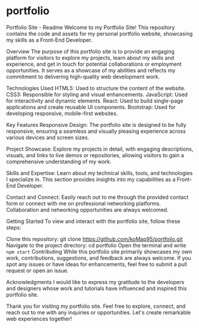# portfolio

Portfolio Site - Readme
Welcome to my Portfolio Site! This repository contains the code and assets for my personal portfolio website, showcasing my skills as a Front-End Developer.

Overview
The purpose of this portfolio site is to provide an engaging platform for visitors to explore my projects, learn about my skills and experience, and get in touch for potential collaborations or employment opportunities. It serves as a showcase of my abilities and reflects my commitment to delivering high-quality web development work.

Technologies Used
HTML5: Used to structure the content of the website.
CSS3: Responsible for styling and visual enhancements.
JavaScript: Used for interactivity and dynamic elements.
React: Used to build single-page applications and create reusable UI components.
Bootstrap: Used for developing responsive, mobile-first websites.

Key Features
Responsive Design: The portfolio site is designed to be fully responsive, ensuring a seamless and visually pleasing experience across various devices and screen sizes.

Project Showcase: Explore my projects in detail, with engaging descriptions, visuals, and links to live demos or repositories, allowing visitors to gain a comprehensive understanding of my work.

Skills and Expertise: Learn about my technical skills, tools, and technologies I specialize in. This section provides insights into my capabilities as a Front-End Developer.

Contact and Connect: Easily reach out to me through the provided contact form or connect with me on professional networking platforms. Collaboration and networking opportunities are always welcomed.

Getting Started
To view and interact with the portfolio site, follow these steps:

Clone this repository: git clone https://github.com/koMap95/portfolio.git
Navigate to the project directory: cd portfolio
Open the terminal and write <code>npm start</code>
Contributing
While this portfolio site primarily showcases my own work, contributions, suggestions, and feedback are always welcome. If you spot any issues or have ideas for enhancements, feel free to submit a pull request or open an issue.

Acknowledgments
I would like to express my gratitude to the developers and designers whose work and tutorials have influenced and inspired this portfolio site.

Thank you for visiting my portfolio site. Feel free to explore, connect, and reach out to me with any inquiries or opportunities. Let's create remarkable web experiences together!
